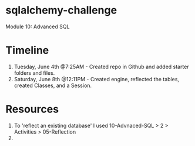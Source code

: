 # sqlalchemy-challenge
Module 10: Advanced SQL


# Timeline
1. Tuesday, June 4th @7:25AM - Created repo in Github and added starter folders and files.
2. Saturday, June 8th @12:11PM - Created engine, reflected the tables, created Classes, and a Session.


# Resources
1. To 'reflect an existing database' I used 10-Advnaced-SQL > 2 > Activities > 05-Reflection
2. 